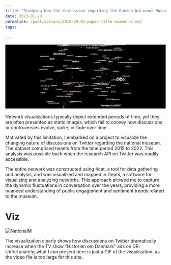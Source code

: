 ```yaml
---
title: "Studying how the discussion regarding the Danish National Museum evolves over time on Twitter"
date: 2023-01-20
permalink: /publications/2015-10-01-paper-title-number-5.md/
tags:

---
```


<img src="/images/NationalM.png" alt="NationalM" style="height: 200px; width: auto;">


Network visualizations typically depict extended periods of time, yet they are often presented as static images, which fail to convey how discussions or controversies evolve, spike, or fade over time.

Motivated by this limitation, I embarked on a project to visualize the changing nature of discussions on Twitter regarding the national museum. The dataset comprised tweets from the time period 2015 to 2022. This analysis was possible back when the research API on Twitter was readily accessible.

The entire network was constructed using 4cat, a tool for data gathering and analysis, and was visualized and mapped in Gephi, a software for visualizing and analyzing networks. This approach allowed me to capture the dynamic fluctuations in conversation over the years, providing a more nuanced understanding of public engagement and sentiment trends related to the museum.

Viz
======

![NationalM](/images/a1a4033a-e5ea-494a-a06f-7b8bde5c1a81.gif)

The visualization clearly shows how discussions on Twitter dramatically increase when the TV show "Historien om Danmark" airs on DR. Unfortunately, what I can present here is just a GIF of the visualization, as the video file is too large for this site.




